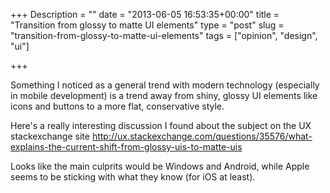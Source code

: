 +++
Description = ""
date = "2013-06-05 16:53:35+00:00"
title = "Transition from glossy to matte UI elements"
type = "post"
slug = "transition-from-glossy-to-matte-ui-elements"
tags = ["opinion", "design", "ui"]

+++

Something I noticed as a general trend with modern technology (especially in mobile development) is a trend away from shiny, glossy UI elements like icons and buttons to a more flat, conservative style.

Here's a really interesting discussion I found about the subject on the UX stackexchange site http://ux.stackexchange.com/questions/35576/what-explains-the-current-shift-from-glossy-uis-to-matte-uis
<!--more-->
Looks like the main culprits would be Windows and Android, while Apple seems to be sticking with what they know (for iOS at least).
